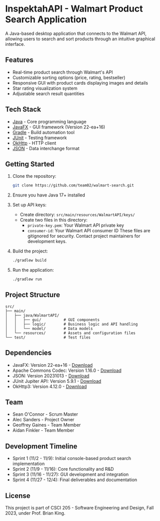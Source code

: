 # InspektahAPI - Walmart Product Search Application

A Java-based desktop application that connects to the Walmart API, allowing users to search and sort products through an intuitive graphical interface.

## Features

- Real-time product search through Walmart's API
- Customizable sorting options (price, rating, bestseller)
- Responsive GUI with product cards displaying images and details
- Star rating visualization system
- Adjustable search result quantities

## Tech Stack

- [Java](https://www.java.com/) - Core programming language
- [JavaFX](https://openjfx.io/) - GUI framework (Version 22-ea+16)
- [Gradle](https://gradle.org/) - Build automation tool
- [JUnit](https://junit.org/) - Testing framework
- [OkHttp](https://square.github.io/okhttp/) - HTTP client
- [JSON](https://www.json.org/) - Data interchange format

## Getting Started

1. Clone the repository:
   ```bash
   git clone https://github.com/team02/walmart-search.git
   ```

2. Ensure you have Java 17+ installed

3. Set up API keys:
   - Create directory: `src/main/resources/WalmartAPI/keys/`
   - Create two files in this directory:
     - `private-key.pem`: Your Walmart API private key
     - `consumer-id`: Your Walmart API consumer ID
   These files are gitignored for security. Contact project maintainers for development keys.

4. Build the project:
   ```bash
   ./gradlew build
   ```

5. Run the application:
   ```bash
   ./gradlew run
   ```

## Project Structure

```
src/
├── main/
│   ├── java/WalmartAPI/
│   │   ├── gui/          # GUI components
│   │   ├── logic/        # Business logic and API handling
│   │   └── model/        # Data models
│   └── resources/        # Assets and configuration files
└── test/                 # Test files
```

## Dependencies

- JavaFX: Version 22-ea+16 - [Download](https://mvnrepository.com/artifact/org.openjfx/javafx)
- Apache Commons Codec: Version 1.16.0 - [Download](https://mvnrepository.com/artifact/commons-codec/commons-codec)
- JSON: Version 20231013 - [Download](https://mvnrepository.com/artifact/org.json/json)
- JUnit Jupiter API: Version 5.9.1 - [Download](https://mvnrepository.com/artifact/org.junit.jupiter/junit-jupiter-api)
- OkHttp3: Version 4.12.0 - [Download](https://mvnrepository.com/artifact/com.squareup.okhttp3/okhttp)

## Team

- Sean O'Connor - Scrum Master
- Alec Sanders - Project Owner
- Geoffrey Gaines - Team Member
- Aidan Finkler - Team Member

## Development Timeline

- Sprint 1 (11/2 - 11/9): Initial console-based product search implementation
- Sprint 2 (11/9 - 11/16): Core functionality and R&D
- Sprint 3 (11/16 - 11/27): GUI development and integration
- Sprint 4 (11/27 - 12/4): Final deliverables and documentation

## License

This project is part of CSCI 205 - Software Engineering and Design, Fall 2023, under Prof. Brian King.